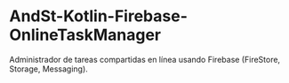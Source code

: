 # AndSt-Kotlin-Firebase-OnlineTaskManager
Administrador de tareas compartidas en línea usando Firebase (FireStore, Storage, Messaging).
